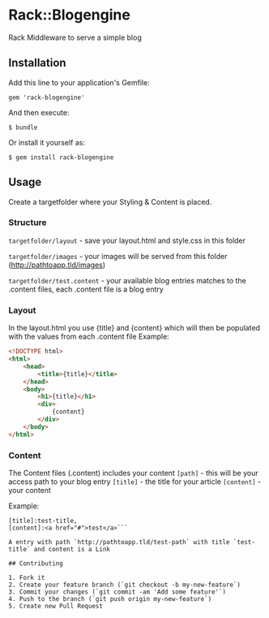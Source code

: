 # Rack::Blogengine

Rack Middleware to serve a simple blog

## Installation

Add this line to your application's Gemfile:

    gem 'rack-blogengine'

And then execute:

    $ bundle

Or install it yourself as:

    $ gem install rack-blogengine

## Usage

Create a targetfolder where your Styling & Content is placed.

### Structure

`targetfolder/layout` - save your layout.html and style.css in this folder

`targetfolder/images` - your images will be served from this folder (http://pathtoapp.tld/images)

`targetfolder/test.content` - your available blog entries matches to the .content files, each .content file is a blog entry

### Layout

In the layout.html you use {title} and {content} which will then be populated with the values from each .content file
Example:
```html
<!DOCTYPE html>
<html>
	<head>
		<title>{title}</title>
	</head>
	<body>
		<h1>{title}</h1>
		<div>
			{content}
		</div>
	</body>
</html>
```
### Content

The Content files (.content) includes your content
`[path]` - this will be your access path to your blog entry
`[title]` - the title for your article
`[content]` - your content

Example:

```[path]:test-path,
[title]:test-title,
[content]:<a href="#">test</a>```

A entry with path `http://pathtoapp.tld/test-path` with title `test-title` and content is a Link

## Contributing

1. Fork it
2. Create your feature branch (`git checkout -b my-new-feature`)
3. Commit your changes (`git commit -am 'Add some feature'`)
4. Push to the branch (`git push origin my-new-feature`)
5. Create new Pull Request

